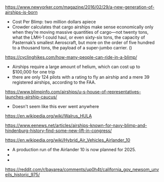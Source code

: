 https://www.newyorker.com/magazine/2016/02/29/a-new-generation-of-airships-is-born
- Cost Per Blimp: two million dollars apiece
- Crowder calculates that cargo airships make sense economically only when they’re moving massive quantities of cargo—not twenty tons, what the LMH-1 could haul, or even sixty-six tons, the capacity of Pasternak’s smallest Aeroscraft, but more on the order of five hundred to a thousand tons, the payload of a super-jumbo carrier. ()


https://cyclinghikes.com/how-many-people-can-ride-in-a-blimp/
- Airships require a large amount of helium, which can cost up to $100,000 for one trip
- there are only 124 pilots with a rating to fly an airship and a mere 39 registered airships, according to the FAA.


https://www.blimpinfo.com/airships/u-s-house-of-representatives-launches-airship-caucus/
- Doesn't seem like this ever went anywhere

https://en.wikipedia.org/wiki/Walrus_HULA

https://www.eenews.net/articles/airships-known-for-navy-blimp-and-hindenburg-history-find-some-new-lift-in-congress/


https://en.wikipedia.org/wiki/Hybrid_Air_Vehicles_Airlander_10
- A production run of the Airlander 10 is now planned for 2025.
- 
- 

https://reddit.com/r/bayarea/comments/up0h4t/california_gov_newsom_unveils_historic_975/ 